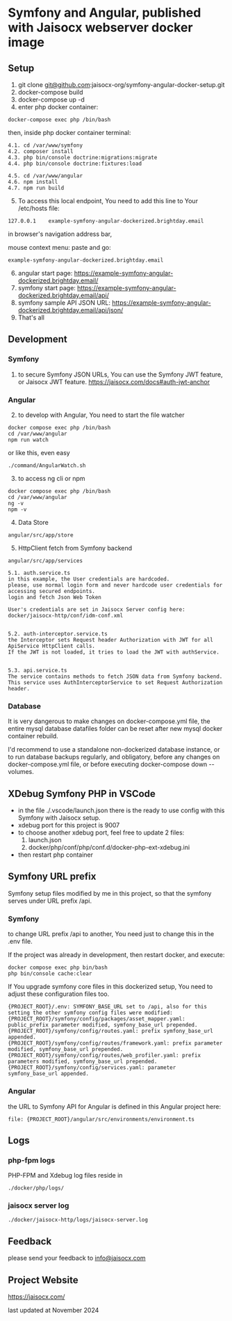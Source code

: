 # Symfony and Angular, published with Jaisocx webserver docker image

## Setup 
1. git clone git@github.com:jaisocx-org/symfony-angular-docker-setup.git
2. docker-compose build
3. docker-compose up -d
4. enter php docker container:
```
docker-compose exec php /bin/bash
```

then, inside php docker container terminal:
```
4.1. cd /var/www/symfony
4.2. composer install
4.3. php bin/console doctrine:migrations:migrate
4.4. php bin/console doctrine:fixtures:load

4.5. cd /var/www/angular
4.6. npm install
4.7. npm run build
```

5. To access this local endpoint, You need to add this line to Your /etc/hosts file:
```
127.0.0.1    example-symfony-angular-dockerized.brightday.email
```

in browser's navigation address bar, 

mouse context menu: paste and go:
```
example-symfony-angular-dockerized.brightday.email
```


6. angular start page: https://example-symfony-angular-dockerized.brightday.email/
7. symfony start page: https://example-symfony-angular-dockerized.brightday.email/api/
8. symfony sample API JSON URL: https://example-symfony-angular-dockerized.brightday.email/api/json/
9. That's all

## Development
### Symfony
1. to secure Symfony JSON URLs, 
You can use the Symfony JWT feature, 
or Jaisocx JWT feature. https://jaisocx.com/docs#auth-jwt-anchor

### Angular
2. to develop with Angular, You need to start the file watcher
```
docker compose exec php /bin/bash
cd /var/www/angular
npm run watch
```

or like this, even easy
```
./command/AngularWatch.sh
```

3. to access ng cli or npm
```
docker compose exec php /bin/bash
cd /var/www/angular
ng -v
npm -v
```

4. Data Store
```
angular/src/app/store
```

5. HttpClient fetch from Symfony backend
```
angular/src/app/services

5.1. auth.service.ts
in this example, the User credentials are hardcoded.
please, use normal login form and never hardcode user credentials for accessing secured endpoints.
login and fetch Json Web Token

User's credentials are set in Jaisocx Server config here:
docker/jaisocx-http/conf/idm-conf.xml


5.2. auth-interceptor.service.ts
the Interceptor sets Request header Authorization with JWT for all ApiService HttpClient calls.
If the JWT is not loaded, it tries to load the JWT with authService.


5.3. api.service.ts 
The service contains methods to fetch JSON data from Symfony backend.
This service uses AuthInterceptorService to set Request Authorization header.
```

### Database
It is very dangerous to make changes on docker-compose.yml file, 
the entire mysql database datafiles folder can be reset after new mysql docker container rebuild.

I'd recommend to use a standalone non-dockerized database instance, 
or to run database backups regularly, 
and obligatory, before any changes on docker-compose.yml file, 
or before executing docker-compose down --volumes.



## XDebug Symfony PHP in VSCode
- in the file ./.vscode/launch.json there is the ready to use config with this Symfony with Jaisocx setup.
- xdebug port for this project is 9007
- to choose another xdebug port, feel free to update 2 files: 
  1. launch.json 
  2. docker/php/conf/php/conf.d/docker-php-ext-xdebug.ini
- then restart php container  


## Symfony URL prefix
Symfony setup files modified by me in this project, so that the symfony serves under URL prefix /api.

### Symfony
to change URL prefix /api to another, You need just to change this in the .env file.

If the project was already in development, then restart docker, and execute:
```
docker compose exec php bin/bash
php bin/console cache:clear 
```

If You upgrade symfony core files in this dockerized setup, You need to adjust these configuration files too.
```
{PROJECT_ROOT}/.env: SYMFONY_BASE_URL set to /api, also for this setting the other symfony config files were modified:
{PROJECT_ROOT}/symfony/config/packages/asset_mapper.yaml: public_prefix parameter modified, symfony_base_url prepended.
{PROJECT_ROOT}/symfony/config/routes.yaml: prefix symfony_base_url appended.
{PROJECT_ROOT}/symfony/config/routes/framework.yaml: prefix parameter modified, symfony_base_url prepended.
{PROJECT_ROOT}/symfony/config/routes/web_profiler.yaml: prefix parameters modified, symfony_base_url prepended.
{PROJECT_ROOT}/symfony/config/services.yaml: parameter symfony_base_url appended.
```

### Angular
the URL to Symfony API for Angular is defined in this Angular project here:
```
file: {PROJECT_ROOT}/angular/src/environments/environment.ts
```


## Logs

### php-fpm logs
PHP-FPM and  Xdebug log files reside in 
```
./docker/php/logs/
```


### jaisocx server log
```
./docker/jaisocx-http/logs/jaisocx-server.log
```


## Feedback
please send your feedback to info@jaisocx.com


## Project Website
https://jaisocx.com/


last updated at November 2024

